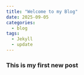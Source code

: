 ```yaml
---
title: "Welcome to my Blog"
date: 2025-09-05
categories:
  - blog
tags:
  - Jekyll
  - update
---
```



### This is my first new post

